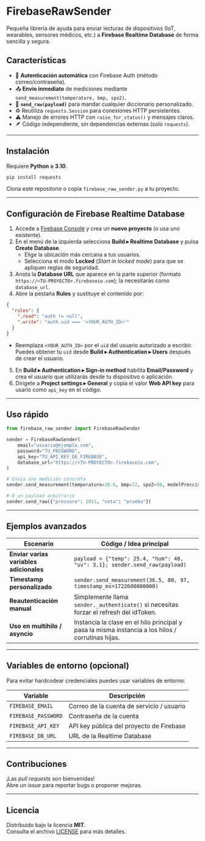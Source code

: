 # FirebaseRawSender

Pequeña librería de ayuda para enviar lecturas de dispositivos (IoT, wearables, sensores médicos, etc.) a **Firebase Realtime Database** de forma sencilla y segura.

## Características

- 🔑 **Autenticación automática** con Firebase Auth (método correo/contraseña).  
- 📤 **Envío inmediato** de mediciones mediante `send_measurement(temperature, bmp, spo2)`.  
- 🧩 **`send_raw(payload)`** para mandar cualquier diccionario personalizado.  
- ♻️ Reutiliza `requests.Session` para conexiones HTTP persistentes.  
- ⚠️ Manejo de errores HTTP con `raise_for_status()` y mensajes claros.  
- 🪶 Código independiente, sin dependencias externas (solo `requests`).

---

## Instalación

Requiere **Python ≥ 3.10**.

```bash
pip install requests
```

Clona este repositorio o copia `firebase_raw_sender.py` a tu proyecto.

---

## Configuración de Firebase Realtime Database

1. Accede a [Firebase Console](https://console.firebase.google.com/) y crea un **nuevo proyecto** (o usa uno existente).
2. En el menú de la izquierda selecciona **Build ▸ Realtime Database** y pulsa **Create Database**.  
   - Elige la ubicación más cercana a tus usuarios.  
   - Selecciona el modo **Locked** (*Start in locked mode*) para que se apliquen reglas de seguridad.
3. Anota la **Database URL** que aparece en la parte superior (formato `https://<TU-PROYECTO>.firebaseio.com`); la necesitarás como `database_url`.
4. Abre la pestaña **Rules** y sustituye el contenido por:

```json
{
  "rules": {
    ".read": "auth != null",
    ".write": "auth.uid === '<YOUR_AUTH_ID>'"
  }
}
```

   - Reemplaza `<YOUR_AUTH_ID>` por el `uid` del usuario autorizado a escribir.  
     Puedes obtener tu `uid` desde **Build ▸ Authentication ▸ Users** después de crear el usuario.
5. En **Build ▸ Authentication ▸ Sign‑in method** habilita **Email/Password** y crea el usuario que utilizarás desde tu dispositivo o aplicación.
6. Dirígete a **Project settings ▸ General** y copia el valor **Web API key** para usarlo como `api_key` en el código.

---

## Uso rápido

```python
from firebase_raw_sender import FirebaseRawSender

sender = FirebaseRawSender(
    email="usuario@ejemplo.com",
    password="TU_PASSWORD",
    api_key="TU_API_KEY_DE_FIREBASE",
    database_url="https://<TU-PROYECTO>.firebaseio.com",
)

# Envía una medición concreta
sender.send_measurement(temperature=36.6, bmp=72, spo2=98, modelPreccision = 90.5, riskScore = 0.3)

# O un payload arbitrario
sender.send_raw({"pressure": 1011, "nota": "prueba"})
```

---

## Ejemplos avanzados

| Escenario                            | Código / Idea principal                                                                               |
|--------------------------------------|--------------------------------------------------------------------------------------------------------|
| **Enviar varias variables adicionales** | `payload = {"temp": 25.4, "hum": 40, "uv": 3.1}; sender.send_raw(payload)`                           |
| **Timestamp personalizado**          | `sender.send_measurement(36.5, 80, 97, timestamp_ms=1722600000000)`                                   |
| **Reautenticación manual**           | Simplemente llama `sender._authenticate()` si necesitas forzar el refresh del idToken.                |
| **Uso en multihilo / asyncio**       | Instancia la clase en el hilo principal y pasa la misma instancia a los hilos / corrutinas hijas.     |

---

## Variables de entorno (opcional)

Para evitar hardcodear credenciales puedes usar variables de entorno:

| Variable              | Descripción                               |
|-----------------------|-------------------------------------------|
| `FIREBASE_EMAIL`      | Correo de la cuenta de servicio / usuario |
| `FIREBASE_PASSWORD`   | Contraseña de la cuenta                   |
| `FIREBASE_API_KEY`    | API key pública del proyecto de Firebase  |
| `FIREBASE_DB_URL`     | URL de la Realtime Database               |

---

## Contribuciones

¡Las *pull requests* son bienvenidas!  
Abre un *issue* para reportar bugs o proponer mejoras.

---

## Licencia

Distribuido bajo la licencia **MIT**.  
Consulta el archivo [LICENSE](LICENSE) para más detalles.
